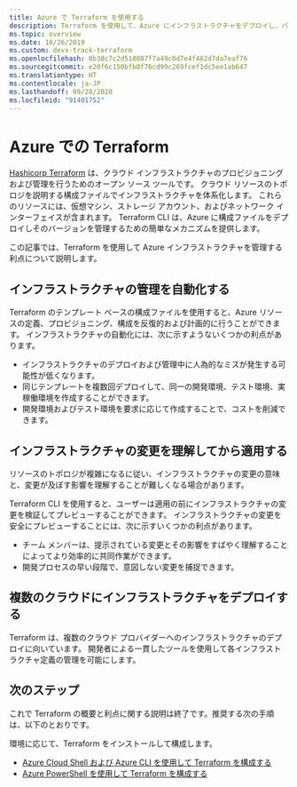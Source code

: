 ```yaml
---
title: Azure で Terraform を使用する
description: Terraform を使用して、Azure にインフラストラクチャをデプロイし、バージョンを管理する方法について説明します。
ms.topic: overview
ms.date: 10/26/2019
ms.custom: devx-track-terraform
ms.openlocfilehash: 0b38c7c2d518087f7a49c0d7e4f462d7da7eaf76
ms.sourcegitcommit: e20f6c150bfb0f76cd99c269fcef1dc5ee1ab647
ms.translationtype: HT
ms.contentlocale: ja-JP
ms.lasthandoff: 09/28/2020
ms.locfileid: "91401752"
---
```

# <a name="terraform-with-azure"></a>Azure での Terraform

[Hashicorp Terraform](https://www.terraform.io/) は、クラウド インフラストラクチャのプロビジョニングおよび管理を行うためのオープン ソース ツールです。 クラウド リソースのトポロジを説明する構成ファイルでインフラストラクチャを体系化します。 これらのリソースには、仮想マシン、ストレージ アカウント、およびネットワーク インターフェイスが含まれます。 Terraform CLI は、Azure に構成ファイルをデプロイしそのバージョンを管理するための簡単なメカニズムを提供します。

この記事では、Terraform を使用して Azure インフラストラクチャを管理する利点について説明します。

## <a name="automate-infrastructure-management"></a>インフラストラクチャの管理を自動化する

Terraform のテンプレート ベースの構成ファイルを使用すると、Azure リソースの定義、プロビジョニング、構成を反復的および計画的に行うことができます。 インフラストラクチャの自動化には、次に示すようないくつかの利点があります。

- インフラストラクチャのデプロイおよび管理中に人為的なミスが発生する可能性が低くなります。
- 同じテンプレートを複数回デプロイして、同一の開発環境、テスト環境、実稼働環境を作成することができます。
- 開発環境およびテスト環境を要求に応じて作成することで、コストを削減できます。

## <a name="understand-infrastructure-changes-before-being-applied"></a>インフラストラクチャの変更を理解してから適用する

リソースのトポロジが複雑になるに従い、インフラストラクチャの変更の意味と、変更が及ぼす影響を理解することが難しくなる場合があります。

Terraform CLI を使用すると、ユーザーは適用の前にインフラストラクチャの変更を検証してプレビューすることができます。 インフラストラクチャの変更を安全にプレビューすることには、次に示すいくつかの利点があります。
- チーム メンバーは、提示されている変更とその影響をすばやく理解することによってより効率的に共同作業ができます。
- 開発プロセスの早い段階で、意図しない変更を捕捉できます。

## <a name="deploy-infrastructure-to-multiple-clouds"></a>複数のクラウドにインフラストラクチャをデプロイする

Terraform は、複数のクラウド プロバイダーへのインフラストラクチャのデプロイに向いています。 開発者による一貫したツールを使用して各インフラストラクチャ定義の管理を可能にします。

## <a name="next-steps"></a>次のステップ

これで Terraform の概要と利点に関する説明は終了です。推奨する次の手順は、以下のとおりです。

環境に応じて、Terraform をインストールして構成します。

- [Azure Cloud Shell および Azure CLI を使用して Terraform を構成する](get-started-cloud-shell.md)
- [Azure PowerShell を使用して Terraform を構成する](get-started-powershell.md)
